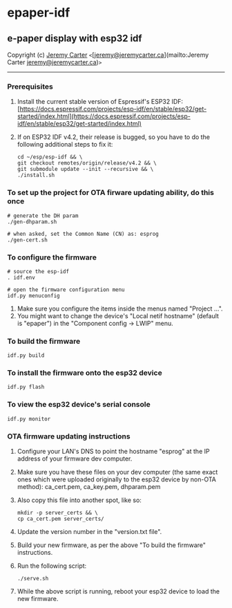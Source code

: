 # epaper-idf  
  
## e-paper display with esp32 idf  
  
Copyright (c) [Jeremy Carter](https://eternalvoid.net) `<`[jeremy@jeremycarter.ca](mailto:Jeremy Carter <jeremy@jeremycarter.ca>)`>`  
  
----------  
  
### Prerequisites  
  
1. Install the current stable version of Espressif's ESP32 IDF:  
   [https://docs.espressif.com/projects/esp-idf/en/stable/esp32/get-started/index.html](https://docs.espressif.com/projects/esp-idf/en/stable/esp32/get-started/index.html)  
2. If on ESP32 IDF v4.2, their release is bugged, so you have to do the following additional steps to fix it:

   ```shell
   cd ~/esp/esp-idf && \
   git checkout remotes/origin/release/v4.2 && \
   git submodule update --init --recursive && \
   ./install.sh
   ```

### To set up the project for OTA firware updating ability, do this once  
  
```shell
# generate the DH param
./gen-dhparam.sh

# when asked, set the Common Name (CN) as: esprog
./gen-cert.sh
```  
  
### To configure the firmware  
  
```shell
# source the esp-idf
. idf.env

# open the firmware configuration menu
idf.py menuconfig
```  

1. Make sure you configure the items inside the menus named "Project ...".
2. You might want to change the device's "Local netif hostname" (default is "epaper") in the "Component config -> LWIP" menu.

### To build the firmware

```shell
idf.py build
```

### To install the firmware onto the esp32 device

```shell
idf.py flash
```

### To view the esp32 device's serial console

```shell
idf.py monitor
```

### OTA firmware updating instructions

1. Configure your LAN's DNS to point the hostname "esprog" at the IP address of your firmware dev computer.
2. Make sure you have these files on your dev computer (the same exact ones which were uploaded originally to the esp32 device by non-OTA method): ca_cert.pem, ca_key.pem, dhparam.pem
3. Also copy this file into another spot, like so:

   ```shell
   mkdir -p server_certs && \
   cp ca_cert.pem server_certs/
   ```

4. Update the version number in the "version.txt file".
5. Build your new firmware, as per the above "To build the firmware" instructions.
6. Run the following script:

   ```shell
   ./serve.sh
   ```

7. While the above script is running, reboot your esp32 device to load the new firmware.
